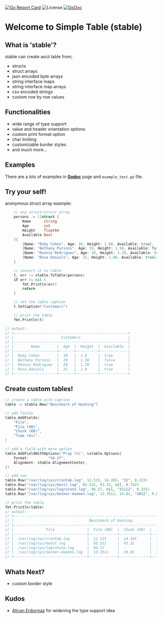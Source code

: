 [![Go Report Card](https://goreportcard.com/badge/github.com/ecoshub/stable)](https://goreportcard.com/report/github.com/ecoshub/stable)
![License](https://img.shields.io/dub/l/vibe-d.svg) [![GoDoc](https://godoc.org/github.com/ecoshub/stable?status.svg)](https://godoc.org/github.com/ecoshub/stable)

# Welcome to Simple Table (stable)

## What is 'stable'?
stable can create ascii table from;
-   structs
-   struct arrays
-   json encoded byte arrays
-   string interface maps
-   string interface map arrays
-   csv encoded strings
-   custom row by row values

## Functionalities
-   wide range of type support
-   value and header orientation options
-   custom print format option
-	char limiting
-   customizable border styles
-	and much more...

## Examples

 There are a lots of examples in **[Godoc](https://godoc.org/github.com/ecoshub/stable)** page and `example_test.go` file.

## Try your self!
anonymous struct array example:
```go
	// any struct/struct array
	persons := []struct {
		Name      string
		Age       int
		Height    float64
		Available bool
	}{
		{Name: "Ruby Cohen", Age: 30, Height: 1.80, Available: true},
		{Name: "Bethany Parsons", Age: 29, Height: 1.58, Available: false},
		{Name: "Ronnie Rodriguez", Age: 28, Height: 1.78, Available: true},
		{Name: "Rosa Daniels", Age: 31, Height: 1.80, Available: true},
	}

	// convert it to table
	t, err := stable.ToTable(persons)
	if err != nil {
		fmt.Println(err)
		return
	}

	// set the table caption
	t.SetCaption("Customers")

	// print the table
	fmt.Println(t)

// output: 
// +-----------------------------------------------------+
// |                      Customers                      |
// |-----------------------------------------------------|
// |        Name        |  Age  |  Height  |  Available  |
// |--------------------+-------+----------+-------------|
// |  Ruby Cohen        |  30   |  1.8     |  true       |
// |  Bethany Parsons   |  29   |  1.58    |  false      |
// |  Ronnie Rodriguez  |  28   |  1.78    |  true       |
// |  Rosa Daniels      |  31   |  1.8     |  true       |
// +--------------------+-------+----------+-------------+
```

## Create custom tables!
```go
// create a table with caption
table := stable.New("Benchmark of Hashing")

// add fields
table.AddFields(
	"File",
	"File (KB)",
	"Chunk (KB)",
	"Time (ms)",
)

// add a field with more option
table.AddFieldWithOptions("Prop (%)", &stable.Options{
	Format:         "%0.2f",
	Alignment: stable.AlignmentCenter,
})

// add row
table.Row("/var/log/sys/crontab.log", 12.515, 14.265, "32", 0.223)
table.Row("/var/log/sys/monit.log", 85.521, 43.32, nil, 0.742)
table.Row("/var/log/sys/logrotate.log", 96.57, nil, "31112", 0.321)
table.Row("/var/log/sys/docker-daemon.log", 13.3511, 34.01, "3652", 0.895)

// print the table
fmt.Println(table)
// output:
// +------------------------------------------------------------------------------------------+
// |                                   Benchmark of Hashing                                   |
// |------------------------------------------------------------------------------------------|
// |               File               |  File (KB)  |  Chunk (KB)  |  Time (ms)  |  Prop (%)  |
// |----------------------------------+-------------+--------------+-------------+------------|
// |  /var/log/sys/crontab.log        |  12.515     |  14.265      |  32         |    0.22    |
// |  /var/log/sys/monit.log          |  85.521     |  43.32       |  -          |    0.74    |
// |  /var/log/sys/logrotate.log      |  96.57      |  -           |  31112      |    0.32    |
// |  /var/log/sys/docker-daemon.log  |  13.3511    |  34.01       |  3652       |    0.90    |
// +----------------------------------+-------------+--------------+-------------+------------+

```
## Whats Next?
-	custom border style


## Kudos
-	[Alican Erdurmaz](https://github.com/alicanerdurmaz) for widening the type support idea

